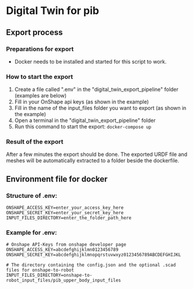 # Digital Twin for pib

## Export process

### Preparations for export
- Docker needs to be installed and started for this script to work.

### How to start the export
1. Create a file called ".env" in the "digital_twin_export_pipeline" folder (examples are below)
2. Fill in your OnShape api keys (as shown in the example)
3. Fill in the name of the input_files folder you want to export (as shown in the example)
4. Open a terminal in the "digital_twin_export_pipeline" folder
5. Run this command to start the export: `docker-compose up`

### Result of the export
After a few minutes the export should be done.
The exported URDF file and meshes will be automatically extracted to a folder beside the dockerfile.


## Environment file for docker

### Structure of .env:
```
ONSHAPE_ACCESS_KEY=enter_your_access_key_here
ONSHAPE_SECRET_KEY=enter_your_secret_key_here
INPUT_FILES_DIRECTORY=enter_the_folder_path_here
```

### Example for .env:
``` 
# Onshape API-Keys from onshape developer page
ONSHAPE_ACCESS_KEY=abcdefghijklmn0123456789
ONSHAPE_SECRET_KEY=abcdefghijklmnopqrstuvwxyz0123456789ABCDEFGHIJKL

# The directory containing the config.json and the optional .scad files for onshape-to-robot
INPUT_FILES_DIRECTORY=onshape-to-robot_input_files/pib_upper_body_input_files
```